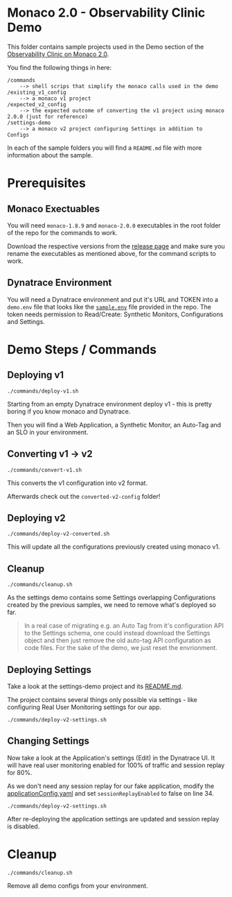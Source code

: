 # Monaco 2.0 - Observability Clinic Demo

This folder contains sample projects used in the Demo section of the [Observability Clinic on Monaco 2.0](https://dt-url.net/monaco-observability-clinic).

You find the following things in here: 

```
/commands
    --> shell scrips that simplify the monaco calls used in the demo
/existing_v1_config
    --> a monaco v1 project
/expected_v2_config
    --> the expected outcome of converting the v1 project using monaco 2.0.0 (just for reference)
/settings-demo
    --> a monaco v2 project configuring Settings in addition to Configs
```

In each of the sample folders you will find a `README.md` file with more information about the sample.

# Prerequisites

## Monaco Exectuables

You will need `monaco-1.8.9` and `monaco-2.0.0` executables in the root folder of the repo for the commands to work.

Download the respective versions from the [release page](https://github.com/Dynatrace/dynatrace-configuration-as-code/releases) and make sure you rename the executables as mentioned above, for the command scripts to work.

## Dynatrace Environment

You will need a Dynatrace environment and put it's URL and TOKEN into a `demo.env` file that looks like the [`sample.env`](./sample.env) file provided in the repo.
The token needs permission to Read/Create: Synthetic Monitors, Configurations and Settings.

# Demo Steps / Commands

## Deploying v1

```shell
./commands/deploy-v1.sh
```

Starting from an empty Dynatrace environment deploy v1 - this is pretty boring if you know monaco and Dynatrace.

Then you will find a Web Application, a Synthetic Monitor, an Auto-Tag and an SLO in your environment.

## Converting v1 -> v2

```shell
./commands/convert-v1.sh
```

This converts the v1 configuration into v2 format.

Afterwards check out the `converted-v2-config` folder!

## Deploying v2

```shell
./commands/deploy-v2-converted.sh
```

This will update all the configurations previously created using monaco v1.

## Cleanup

```shell
./commands/cleanup.sh
```

As the settings demo contains some Settings overlapping Configurations created by the previous samples, we need to remove what's deployed so far.

> In a real case of migrating e.g. an Auto Tag from it's configuration API to the Settings schema, one could instead download the Settings object and then just remove the old auto-tag API configuration as code files. For the sake of the demo, we just reset the envrionment.
 

## Deploying Settings

Take a look at the settings-demo project and its [README.md](./settings-demo/README.md).

The project contains several things only possible via settings - like configuring Real User Monitoring settings for our app. 

```shell
./commands/deploy-v2-settings.sh
```

## Changing Settings

Now take a look at the Application's settings (Edit) in the Dynatrace UI.
It will have real user monitoring enabled for 100% of traffic and session replay for 80%. 

As we don't need any session replay for our fake application, modify the [applicationConfig.yaml](./settings-demo/project/app/applicationConfig.yaml) and set `sessionReplayEnabled` to false on line 34.

```shell
./commands/deploy-v2-settings.sh
```

After re-deploying the application settings are updated and session replay is disabled.

# Cleanup

```shell
./commands/cleanup.sh
```

Remove all demo configs from your environment.